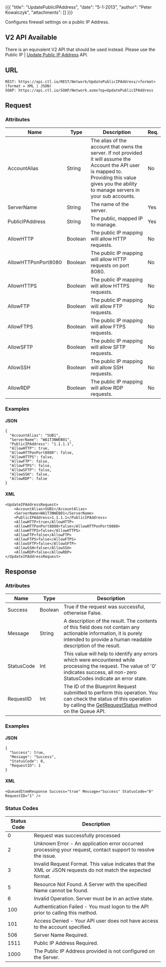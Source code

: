{{{
  "title": "UpdatePublicIPAddress",
  "date": "5-1-2013",
  "author": "Peter Kowalczyk",
  "attachments": []
}}}

Configures firewall settings on a public IP Address.

<div class="alert alert-warning">
<h2>V2 API Available</h2>
There is an equivalent V2 API that should be used instead. Please use the Public IP | <a href="../v2/#public-ip-update-public-ip-address">Update Public IP Address</a> API.
</div>

## URL

    REST: https://api.ctl.io/REST/Network/UpdatePublicIPAddress/<format> (format = XML | JSON)
    SOAP: https://api.ctl.io/SOAP/Network.asmx?op=UpdatePublicIPAddress

## Request

### Attributes

| Name | Type | Description | Req. |
| --- | --- | --- | --- |
| AccountAlias | String | The alias of the account that owns the server.  If not provided it will assume the Account the API user is mapped to.  Providing this value gives you the ability to manage servers in your sub accounts. | No |
| ServerName | String | The name of the server.   | Yes |
| PublicIPAddress | String | The public, mapped IP to manage. | Yes |
| AllowHTTP | Boolean | The public IP mapping will allow HTTP requests. | No |
| AllowHTTPonPort8080 | Boolean | The public IP mapping will allow HTTP requests on port 8080. | No |
| AllowHTTPS | Boolean | The public IP mapping will allow HTTPS requests. | No |
| AllowFTP | Boolean | The public IP mapping will allow FTP requests. | No |
| AllowFTPS | Boolean | The public IP mapping will allow FTPS requests. | No |
| AllowSFTP | Boolean | The public IP mapping will allow SFTP requests. | No |
| AllowSSH | Boolean | The public IP mapping will allow SSH requests. | No |
| AllowRDP | Boolean | The public IP mapping will allow RDP requests. | No |

### Examples

#### JSON

    {
      "AccountAlias": "SUB1",
      "ServerName": "WA1T3NWEB01",
      "PublicIPAddress": "1.1.1.1",
      "AllowHTTP": true,
      "AllowHTTPonPort8080": false,
      "AllowHTTPS": false,
      "AllowFTP": false,
      "AllowFTPS": false,
      "AllowSFTP": false,
      "AllowSSH": false,
      "AllowRDP": false
    }

#### XML

    <UpdateIPAddressRequest>
        <AccountAlias>SUB1</AccountAlias>
        <ServerName>WA1T3NWEB01</ServerName>
        <PublicIPAddress>1.1.1.1</PublicIPAddress>
        <AllowHTTP>true</AllowHTTP>
        <AllowHTTPonPort8080>false</AllowHTTPonPort8080>
        <AllowHTTPS>false</AllowHTTPS>
        <AllowFTP>false</AllowFTP>
        <AllowFTPS>false</AllowFTPS>
        <AllowSFTP>false</AllowSFTP>
        <AllowSSH>false</AllowSSH>
        <AllowRDP>false</AllowRDP>
    </UpdateIPAddressRequest>

## Response

### Attributes

| Name | Type | Description |
| --- | --- | --- |
| Success | Boolean | True if the request was successful, otherwise False. |
| Message | String | A description of the result. The contents of this field does not contain any actionable information, it is purely intended to provide a human readable description of the result. |
| StatusCode | Int | This value will help to identify any errors which were encountered while processing the request. The value of '0' indicates success, all non-zero StatusCodes indicate an error state. |
| RequestID | Int | The ID of the Blueprint Request submitted to perform this operation. You can check the status of this operation by calling the [GetRequestStatus](../Queue/get-request-status.md) method on the Queue API. |

### Examples

#### JSON

    {
      "Success": true,
      "Message": "Success",
      "StatusCode": 0,
      "RequestID": 1
    }

#### XML

    <QueuedItemResponse Success="true" Message="Success" StatusCode="0" RequestID="1" />

### Status Codes

| Status Code | Description |
| --- | --- |
| 0 | Request was successfully processed |
| 2 | Unknown Error - An application error occurred processing your request, contact support to resolve the issue. |
| 3 | Invalid Request Format. This value indicates that the XML or JSON requests do not match the expected format. |
| 5 | Resource Not Found.  A Server with the specified Name cannot be found.  |
| 6 | Invalid Operation.  Server must be in an active state. |
| 100 | Authentication Failed - You must logon to the API prior to calling this method. |
| 101 | Access Denied - Your API user does not have access to the account specified. |
| 506 | Server Name Required. |
| 1511 | Public IP Address Required. |
| 1000 | The Public IP Address provided is not configured on the Server. |

